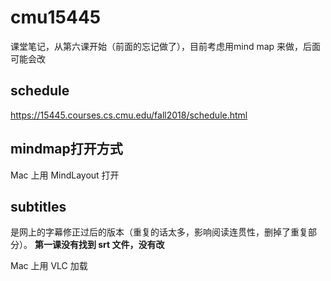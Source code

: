 # cmu15445

课堂笔记，从第六课开始（前面的忘记做了），目前考虑用mind map 来做，后面可能会改
## schedule
https://15445.courses.cs.cmu.edu/fall2018/schedule.html

## mindmap打开方式
Mac 上用 MindLayout 打开

## subtitles 
是网上的字幕修正过后的版本（重复的话太多，影响阅读连贯性，删掉了重复部分）。 **第一课没有找到 srt 文件，没有改**

Mac 上用 VLC 加载